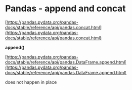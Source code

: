 # Pandas - append and concat

[https://pandas.pydata.org/pandas-docs/stable/reference/api/pandas.concat.html](https://pandas.pydata.org/pandas-docs/stable/reference/api/pandas.concat.html)

**append()**

[https://pandas.pydata.org/pandas-docs/stable/reference/api/pandas.DataFrame.append.html](https://pandas.pydata.org/pandas-docs/stable/reference/api/pandas.DataFrame.append.html)

does not happen in place
